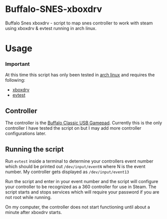 # Buffalo-SNES-xboxdrv

Buffalo Snes xboxdrv - script to map snes controller to work with steam using xboxdrv & evtest running in arch linux.

# Usage

### Important

At this time this script has only been tested in [arch linux](https://www.archlinux.org/) and requires the following:
* [xboxdrv](https://aur.archlinux.org/packages/xboxdrv/)
* [evtest](https://www.archlinux.org/packages/community/x86_64/evtest/)

## Controller

The controller is the [Buffalo Classic USB Gamepad](http://www.amazon.com/Buffalo-Classic-USB-Gamepad-PC/dp/B002B9XB0E). Currently this is the only controller I have tested the script on but I may add more controller configurations later.

## Running the script

Run ```evtest``` inside a terminal to determine your controllers event number which should be printed out ```/dev/input/eventN``` where N is the event number. My controller gets displayed as ```/dev/input/event13```

Run the script and enter in your event number and the script will configure your controller to be recognized as a 360 controller for use in Steam. The script starts and stops services which will require your password if you are not root while running.

On my computer, the controller does not start functioning until about a minute after xboxdrv starts.